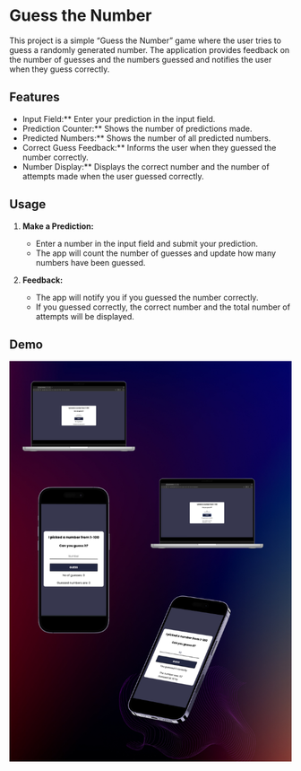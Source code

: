 # Guess the Number

This project is a simple “Guess the Number” game where the user tries to guess a randomly generated number. The application provides feedback on the number of guesses and the numbers guessed and notifies the user when they guess correctly.

## Features

- Input Field:** Enter your prediction in the input field.
- Prediction Counter:** Shows the number of predictions made.
- Predicted Numbers:** Shows the number of all predicted numbers.
- Correct Guess Feedback:** Informs the user when they guessed the number correctly.
- Number Display:** Displays the correct number and the number of attempts made when the user guessed correctly.

## Usage

1. **Make a Prediction:**
   - Enter a number in the input field and submit your prediction.
   - The app will count the number of guesses and update how many numbers have been guessed.

2. **Feedback:**
   - The app will notify you if you guessed the number correctly.
   - If you guessed correctly, the correct number and the total number of attempts will be displayed.

## Demo

![Guess the Number Image](https://github.com/BGWEB08/README.md-IMAGES/blob/main/JavaScript%20Trials/Guess%20the%20Number/guessthenumber-img.png?raw=true)

